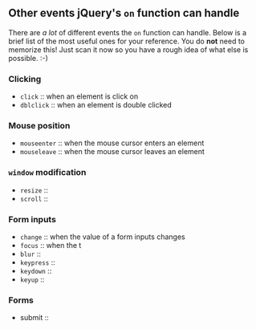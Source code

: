 ## Other events jQuery's `on` function can handle

There are _a lot_ of different events the `on` function can handle. Below is a brief list of the most useful ones for your reference. You do __not__ need to memorize this! Just scan it now so you have a rough idea of what else is possible. :-)

### Clicking

- `click` :: when an element is click on
- `dblclick` :: when an element is double clicked

### Mouse position

- `mouseenter` :: when the mouse cursor enters an element
- `mouseleave` :: when the mouse cursor leaves an element

### `window` modification

- `resize` ::
- `scroll` ::

### Form inputs

- `change` :: when the value of a form inputs changes
- `focus` :: when the t
- `blur` ::
- `keypress` ::
- `keydown` ::
- `keyup` ::

### Forms

- submit ::
